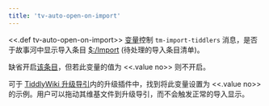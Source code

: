 ```yaml
---
title: 'tv-auto-open-on-import'
---
```


<<.def tv-auto-open-on-import>> [变量](Variables)控制 `tm-import-tiddlers` 消息，是否于故事河中显示导入条目 [$:/Import](#%24%3A/Import) (待处理的导入条目清单)。

缺省开启[该条目]($:/Import)，但若此变量的值为 <<.value no>> 则不开启。

可于 [TiddlyWiki 升级导引](http://www.tiddlywiki.com/upgrade.html)内的升级插件中，找到将此变量设置为 <<.value no>> 的示例。用户可以拖动其维基文件到升级导引，而不会触发正常的导入显示。
